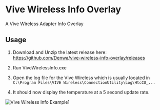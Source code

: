 # Vive Wireless Info Overlay
A Vive Wireless Adapter Info Overlay

## Usage
1) Download and Unzip the latest release here: https://github.com/Denwa/vive-wireless-info-overlay/releases
2) Run ViveWirelessInfo.exe
3) Open the log file for the Vive Wireless which is usually located in `C:\Program Files\VIVE Wireless\ConnectionUtility\Log\HtcCU_...`

4) It should now display the temperature at a 5 second update rate.

![Vive Wireless Info Example1](2018-11-06-PM_10_50_55.png)
